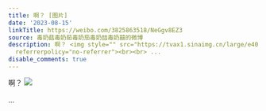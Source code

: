 ```yaml
---
title: 啊？ [图片]
date: '2023-08-15'
linkTitle: https://weibo.com/3825863518/NeGgv8EZ3
source: 毒奶菇毒奶茹毒奶茄毒奶喆毒奶囍的微博
description: 啊？ <img style="" src="https://tvax1.sinaimg.cn/large/e40a0b5egy1hgxcyge14lj20o01hctdn.jpg"
  referrerpolicy="no-referrer"><br><br> ...
disable_comments: true
---
```

啊？ <img style="" src="https://tvax1.sinaimg.cn/large/e40a0b5egy1hgxcyge14lj20o01hctdn.jpg" referrerpolicy="no-referrer"><br><br> ...